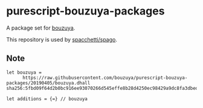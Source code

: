 # purescript-bouzuya-packages

A package set for [bouzuya](https://github.com/bouzuya).

This repository is used by [spacchetti/spago][].

## Note

```
let bouzuya =
      https://raw.githubusercontent.com/bouzuya/purescript-bouzuya-packages/20190405/bouzuya.dhall sha256:5fbd09f64d2b0bc916ee93070266d545effe8b28d4250ec98429a9dc8fa3dbed

let additions = {=} // bouzuya
```

[spacchetti/spago]: https://github.com/spacchetti/spago
